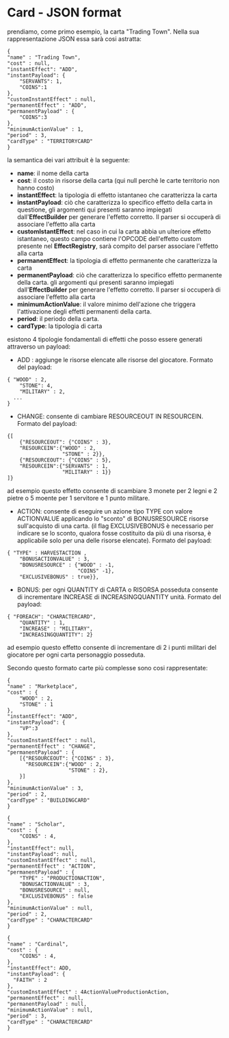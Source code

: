 # Card - JSON format
prendiamo, come primo esempio, la carta "Trading Town". Nella sua rappresentazione JSON essa sarà
cosi astratta:

```
{
"name" : "Trading Town",
"cost" : null,
"instantEffect": "ADD",
"instantPayload": {
    "SERVANTS": 1,
    "COINS":1
},
"customInstantEffect" : null,
"permanentEffect" : "ADD",
"permanentPayload" : {
    "COINS":3
},
"minimumActionValue" : 1,
"period" : 3,
"cardType" : "TERRITORYCARD"
}
```

la semantica dei vari attribuit è la seguente:
* **name**: il nome della carta
* **cost**: il costo in risorse della carta (qui null perchè le carte territorio non hanno costo)
* **instantEffect**: la tipologia di effetto istantaneo che caratterizza la carta
* **instantPayload**: ciò che caratterizza lo specifico effetto della carta in questione, gli
argomenti qui presenti saranno impiegati dall'**EffectBuilder** per generare l'effetto corretto. Il
parser si occuperà di associare l'effetto alla carta
* **customIstantEffect**: nel caso in cui la carta abbia un ulteriore effetto istantaneo, questo
campo contiene l'OPCODE dell'effetto custom presente nel **EffectRegistry**, sarà compito del parser
associare l'effetto alla carta
* **permanentEffect**: la tipologia di effetto permanente che caratterizza la carta
* **permanentPayload**: ciò che caratterizza lo specifico effetto permanente della carta. gli
argomenti qui presenti saranno impiegati dall'**EffectBuilder** per generare l'effetto corretto. Il
parser si occuperà di associare l'effetto alla carta
* **minimumActionValue**: il valore minimo dell'azione che triggera l'attivazione degli effetti
permanenti della carta.
* **period**: il periodo della carta.
* **cardType**: la tipologia di carta

esistono 4 tipologie fondamentali di effetti che posso essere generati attraverso un payload:
* ADD : aggiunge le risorse elencate alle risorse del giocatore. Formato del payload:
```
{ "WOOD" : 2,
    "STONE": 4,
    "MILITARY" : 2,
  ...
}
```
* CHANGE: consente di cambiare RESOURCEOUT IN RESOURCEIN. Formato del payload:
```
{[
    {"RESOURCEOUT": {"COINS" : 3},
    "RESOURCEIN":{"WOOD" : 2,
                  "STONE" : 2}},
    {"RESOURCEOUT": {"COINS" : 5},
    "RESOURCEIN":{"SERVANTS" : 1,
                  "MILITARY" : 1}}
]}
```
ad esempio questo effetto consente di scambiare 3 monete per 2 legni e 2 pietre o 5 moente
per 1 servitore e 1 punto militare.
* ACTION: consente di eseguire un azione tipo TYPE con valore ACTIONVALUE applicando lo
"sconto" di BONUSRESOURCE risorse sull'acquisto di una carta. (il flag EXCLUSIVEBONUS è necessario per
indicare se lo sconto, qualora fosse costituito da più di una risorsa, è applicabile solo per
una delle risorse elencate). Formato del payload:
```
{ "TYPE" : HARVESTACTION ,
    "BONUSACTIONVALUE" : 3,
    "BONUSRESOURCE" : {"WOOD" : -1,
                       "COINS" -1},
    "EXCLUSIVEBONUS" : true}},
```

* BONUS: per ogni QUANTITY di CARTA o RISORSA posseduta consente di incrementare
INCREASE di INCREASINGQUANTITY unità. Formato del payload:
```
{ "FOREACH": "CHARACTERCARD",
    "QUANTITY" : 1,
    "INCREASE" : "MILITARY",
    "INCREASINGQUANTITY": 2}
```
ad esempio questo effetto consente di incrementare di 2 i punti militari del giocatore per ogni
carta personaggio posseduta.

Secondo questo formato carte più complesse sono cosi rappresentate:

```
{
"name" : "Marketplace",
"cost" : {
    "WOOD" : 2,
    "STONE" : 1
},
"instantEffect": "ADD",
"instantPayload": {
    "VP":3
},
"customInstantEffect" : null,
"permanentEffect" : "CHANGE",
"permanentPayload" : {
    [{"RESOURCEOUT": {"COINS" : 3},
      "RESOURCEIN":{"WOOD" : 2,
                    "STONE" : 2},
    }]
},
"minimumActionValue" : 3,
"period" : 2,
"cardType" : "BUILDINGCARD"
}
```

```
{
"name" : "Scholar",
"cost" : {
    "COINS" : 4,
},
"instantEffect": null,
"instantPayload": null,
"customInstantEffect" : null,
"permanentEffect" : "ACTION",
"permanentPayload" : {
    "TYPE" : "PRODUCTIONACTION",
    "BONUSACTIONVALUE" : 3,
    "BONUSRESOURCE" : null,
    "EXCLUSIVEBONUS" : false
},
"minimumActionValue" : null,
"period" : 2,
"cardType" : "CHARACTERCARD"
}
```

```
{
"name" : "Cardinal",
"cost" : {
    "COINS" : 4,
},
"instantEffect": ADD,
"instantPayload": {
  "FAITH" : 2
},
"customInstantEffect" : 4ActionValueProductionAction,
"permanentEffect" : null,
"permanentPayload" : null,
"minimumActionValue" : null,
"period" : 3,
"cardType" : "CHARACTERCARD"
}
```
